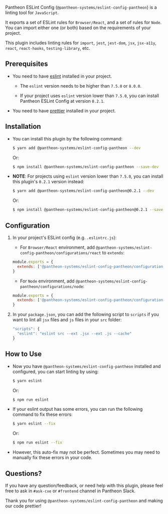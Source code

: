 Pantheon ESLint Config (`@pantheon-systems/eslint-config-pantheon`) is a linting tool for `JavaScript`.

It exports a set of ESLint rules for `Browser/React`, and a set of rules for `Node`. You can import either one (or both) based on the requirements of your project.

This plugin includes linting rules for `import`, `jest`, `jest-dom`, `jsx`, `jsx-a11y`, `react`, `react-hooks`, `testing-library`, etc.

## Prerequisites

- You need to have [eslint](https://eslint.org/) installed in your project.

  - The `eslint` version needs to be higher than `7.5.0` or `8.0.0`.

  - If your project uses `eslint` version lower than `7.5.0`, you can install Pantheon ESLint Config at version `0.2.1`.

- You need to have [prettier](https://prettier.io/) installed in your project.

## Installation

- You can install this plugin by the following command:

    ```bash
    $ yarn add @pantheon-systems/eslint-config-pantheon --dev
    ```
    Or:
    ```bash
    $ npm install @pantheon-systems/eslint-config-pantheon --save-dev
    ```


- **NOTE**: For projects using `eslint` version lower than `7.5.0`, you can install this plugin's `0.2.1` version instead:

  ```bash
  $ yarn add @pantheon-systems/eslint-config-pantheon@0.2.1 --dev
  ```
  Or:
  ```bash
  $ npm install @pantheon-systems/eslint-config-pantheon@0.2.1 --save-dev
  ```

## Configuration

1. In your project's ESLint config (e.g. `.eslintrc.js`):
    - For `Browser/React` environment, add `@pantheon-systems/eslint-config-pantheon/configurations/react` to `extends`:
    ```javascript
    module.exports = {
      extends: ['@pantheon-systems/eslint-config-pantheon/configurations/react']
    }
    ```

    - For `Node` environment, add `@pantheon-systems/eslint-config-pantheon/configurations/node`:
    ```javascript
    module.exports = {
      extends: ['@pantheon-systems/eslint-config-pantheon/configurations/node']
    }
    ```

2. In your `package.json`, you can add the following script to `scripts` if you want to lint all `jsx` files and `js` files in your `src` folder:
    ```javascript
    "scripts": {
      "eslint": "eslint src --ext .jsx --ext .js --cache"
    }
    ```

## How to Use

- Now you have `@pantheon-systems/eslint-config-pantheon` installed and configured, you can start linting by using:
  ```bash
  $ yarn eslint
  ```
  Or:
  ```bash
  $ npm run eslint
  ```

- If your eslint output has some errors, you can run the following command to fix these errors:
  ```bash
  $ yarn eslint --fix
  ```
  Or:
  ```bash
  $ npm run eslint --fix
  ```

- However, this auto-fix may not be perfect. Sometimes you may need to manually fix these errors in your code.

## Questions?

If you have any question/feedback, or need help with this plugin, please feel free to ask in `#ask-cxe` or `#frontend` channel in Pantheon Slack.

Thank you for using `@pantheon-systems/eslint-config-pantheon` and making our code prettier!
